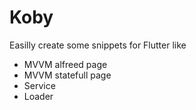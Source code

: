 # Koby

Easilly create some snippets for Flutter like
- MVVM alfreed page
- MVVM statefull page
- Service
- Loader